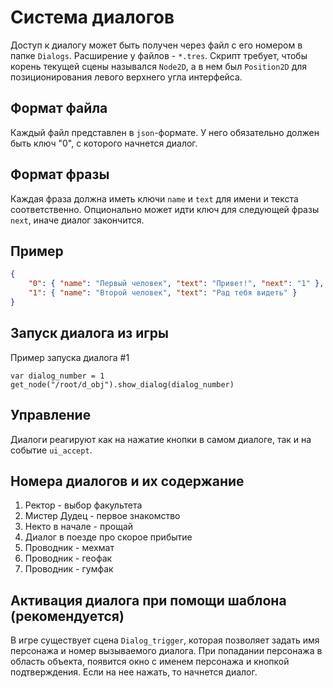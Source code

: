# Система диалогов

Доступ к диалогу может быть получен через файл с его номером в папке `Dialogs`. Расширение у файлов - `*.tres`. Скрипт требует, чтобы корень текущей сцены назывался `Node2D`, а в нем был `Position2D` для позиционирования левого верхнего угла интерфейса.

## Формат файла

Каждый файл представлен в `json`-формате. У него обязательно должен быть ключ "0", с которого начнется диалог.

## Формат фразы

Каждая фраза должна иметь ключи `name` и `text` для имени и текста соответственно. Опционально может идти ключ для следующей фразы `next`, иначе диалог закончится.

## Пример

```json
{
    "0": { "name": "Первый человек", "text": "Привет!", "next": "1" },
    "1": { "name": "Второй человек", "text": "Рад тебя видеть" }
}
```

## Запуск диалога из игры

Пример запуска диалога #1

```GDScript
var dialog_number = 1
get_node("/root/d_obj").show_dialog(dialog_number)
```

## Управление

Диалоги реагируют как на нажатие кнопки в самом диалоге, так и на событие `ui_accept`.

## Номера диалогов и их содержание
1. Ректор - выбор факультета
2. Мистер Дудец - первое знакомство
3. Некто в начале - прощай
4. Диалог в поезде про скорое прибытие
5. Проводник - мехмат
6. Проводник - геофак
7. Проводник - гумфак

## Активация диалога при помощи шаблона (рекомендуется)
В игре существует сцена `Dialog_trigger`, которая позволяет задать имя персонажа и номер вызываемого диалога. При попадании персонажа в область объекта, появится окно с именем персонажа и кнопкой подтверждения. Если на нее нажать, то начнется диалог.
